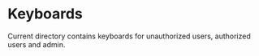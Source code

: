 # Keyboards
Current directory contains keyboards for unauthorized users, authorized users and admin.
